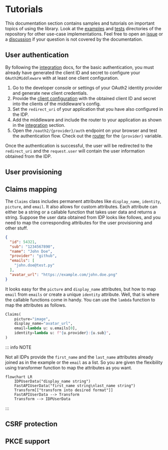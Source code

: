# Tutorials

This documentation section contains samples and tutorials on important topics of using the library. Look at
the [examples](https://github.com/pysnippet/fastapi-oauth2/tree/master/examples)
and [tests](https://github.com/pysnippet/fastapi-oauth2/tree/master/tests) directories of the repository for other
use-case implementations. Feel free to open an [issue](https://github.com/pysnippet/fastapi-oauth2/issues/new/choose) or
a [discussion](https://github.com/pysnippet/fastapi-oauth2/discussions/new/choose) if your question is not covered by
the documentation.

## User authentication

By following the [integration](/integration/integration) docs, for the basic authentication, you must already have
generated the client ID and secret to configure your `OAuth2Middleware` with at least one client configuration.

1. Go to the developer console or settings of your OAuth2 identity provider and generate new client credentials.
2. Provide the [client configuration](/integration/configuration#oauth2client) with the obtained client ID and secret
   into the clients of the middleware's config.
3. Set the `redirect_uri` of your application that you have also configured in the IDP.
4. Add the middleware and include the router to your application as shown in the [integration](/integration/integration)
   section.
5. Open the `/oauth2/{provider}/auth` endpoint on your browser and test the authentication flow. Check out
   the [router](/integration/integration#router) for the `{provider}` variable.

Once the authentication is successful, the user will be redirected to the `redirect_uri` and the `request.user` will
contain the user information obtained from the IDP.

## User provisioning

## Claims mapping

The `Claims` class includes permanent attributes like `display_name`, `identity`, `picture`, and `email`. It also allows
for custom attributes. Each attribute can either be a string or a callable function that takes user data and returns a
string. Suppose the user data obtained from IDP looks like follows, and you need to map the corresponding attributes for
the user provisioning and other stuff.

```json
{
  "id": 54321,
  "sub": "1234567890",
  "name": "John Doe",
  "provider": "github",
  "emails": [
    "john.doe@test.py"
  ],
  "avatar_url": "https://example.com/john.doe.png"
}
```

It looks easy for the `picture` and `display_name` attributes, but how to map `email` from `emails` or create a
unique `identity` attribute. Well, that is where the callable functions come in handy. You can use the `lambda` function
to map the attributes as follows.

```python
Claims(
    picture="image",
    display_name="avatar_url",
    email=lambda u: u.emails[0],
    identity=lambda u: f"{u.provider}:{u.sub}",
)
```

::: info NOTE

Not all IDPs provide the `first_name` and the `last_name` attributes already joined as in the example or the `email` as
a list. So you are given the flexibility using transformer function to map the attributes as you want.

```mermaid
flowchart LR
    IDPUserData("display_name string")
    FastAPIUserData("first_name string\nlast_name string")
    Transform[["transform into desired format"]]
    FastAPIUserData --> Transform
    Transform --> IDPUserData
```

:::

## CSRF protection

## PKCE support
